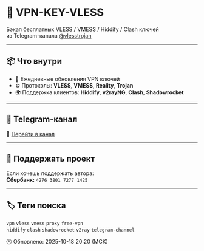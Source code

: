 # 🔐 VPN-KEY-VLESS

Бэкап бесплатных VLESS / VMESS / Hiddify / Clash ключей  
из Telegram-канала [@vlesstrojan](https://t.me/vlesstrojan)

---

## 📦 Что внутри
- 🔑 Ежедневные обновления VPN ключей  
- ⚙️ Протоколы: **VLESS**, **VMESS**, **Reality**, **Trojan**  
- 🌍 Поддержка клиентов: **Hiddify**, **v2rayNG**, **Clash**, **Shadowrocket**

---

## 📡 Telegram-канал
🔗 [Перейти в канал](https://t.me/vlesstrojan)

---

## 💖 Поддержать проект
Если хочешь поддержать автора:  
**Сбербанк:** `4276 3801 7277 1425`

---

## 🏷️ Теги поиска
`vpn` `vless` `vmess` `proxy` `free-vpn`  
`hiddify` `clash` `shadowrocket` `v2ray` `telegram-channel`























































🕓 Обновлено: 2025-10-18 20:20 (МСК)